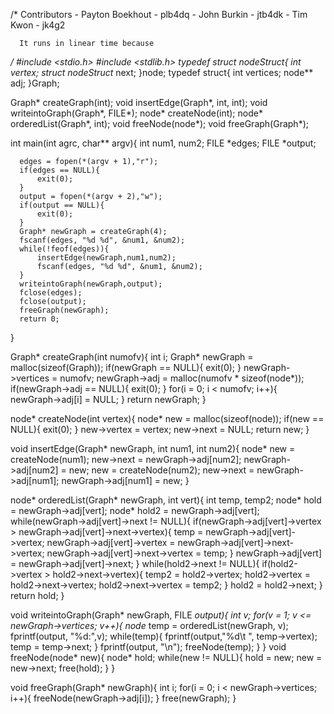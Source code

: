    /*
      Contributors - Payton Boekhout - plb4dq
                   - John Burkin - jtb4dk
                   - Tim Kwon - jk4g2
                   
      It runs in linear time because
   
   
   
   */
   #include <stdio.h>
   #include <stdlib.h>
   typedef struct nodeStruct{
       int vertex;
       struct nodeStruct* next;
   }node;
   typedef struct{
       int vertices;
       node** adj;
  }Graph;
  
  Graph* createGraph(int);
  void insertEdge(Graph*, int, int);
  void writeintoGraph(Graph*, FILE*);
  node* createNode(int);
  node* orderedList(Graph*, int);
  void freeNode(node*);
  void freeGraph(Graph*);
  
  int main(int agrc, char** argv){
      int num1, num2;
      FILE *edges;
      FILE *output;
  
      edges = fopen(*(argv + 1),"r");
      if(edges == NULL){
          exit(0);
      }
      output = fopen(*(argv + 2),"w");
      if(output == NULL){
          exit(0);
      }
      Graph* newGraph = createGraph(4);
      fscanf(edges, "%d %d", &num1, &num2);
      while(!feof(edges)){
          insertEdge(newGraph,num1,num2);
          fscanf(edges, "%d %d", &num1, &num2);
      }
      writeintoGraph(newGraph,output);
      fclose(edges);
      fclose(output);
      freeGraph(newGraph);
      return 0;
  }
  
 Graph* createGraph(int numofv){
      int i;
      Graph* newGraph = malloc(sizeof(Graph));
      if(newGraph == NULL){
         exit(0);
      }
      newGraph->vertices = numofv;
      newGraph->adj = malloc(numofv * sizeof(node*));
      if(newGraph->adj == NULL){
         exit(0);
      }
      for(i = 0; i < numofv; i++){
          newGraph->adj[i] = NULL;
      }
      return newGraph;
  }
  
 node* createNode(int vertex){
     node* new = malloc(sizeof(node));
     if(new == NULL){
      exit(0);
     }
     new->vertex = vertex;
     new->next = NULL;
     return new;
 }

void insertEdge(Graph* newGraph, int num1, int num2){
     node* new = createNode(num1);
     new->next = newGraph->adj[num2];
     newGraph->adj[num2] = new;
     new = createNode(num2);
     new->next = newGraph->adj[num1];
     newGraph->adj[num1] = new;
  }
  
 node* orderedList(Graph* newGraph, int vert){
      int temp, temp2;
      node* hold = newGraph->adj[vert];
      node* hold2 = newGraph->adj[vert];
      while(newGraph->adj[vert]->next != NULL){
          if(newGraph->adj[vert]->vertex > newGraph->adj[vert]->next->vertex){
              temp = newGraph->adj[vert]->vertex;
              newGraph->adj[vert]->vertex = newGraph->adj[vert]->next->vertex;
              newGraph->adj[vert]->next->vertex = temp;
          }
          newGraph->adj[vert] = newGraph->adj[vert]->next;
      }
      while(hold2->next != NULL){
          if(hold2->vertex > hold2->next->vertex){
              temp2 = hold2->vertex;
              hold2->vertex = hold2->next->vertex;
              hold2->next->vertex = temp2;
          }
          hold2 = hold2->next;
      }
      return hold;
  }
  
  void writeintoGraph(Graph* newGraph, FILE *output){
      int v;
      for(v = 1; v <= newGraph->vertices; v++){
         node* temp = orderedList(newGraph, v);
         fprintf(output, "%d:",v);
         while(temp){
             fprintf(output,"%d\t ", temp->vertex);
             temp = temp->next;
         }
         fprintf(output, "\n");
         freeNode(temp);
     }
} 
void freeNode(node* new){
     node* hold;
     while(new != NULL){
         hold = new;
         new = new->next;
         free(hold);
     }
 }
 
 void freeGraph(Graph* newGraph){
     int i;
     for(i = 0; i < newGraph->vertices; i++){
         freeNode(newGraph->adj[i]);
     }
     free(newGraph);
 }
                               
